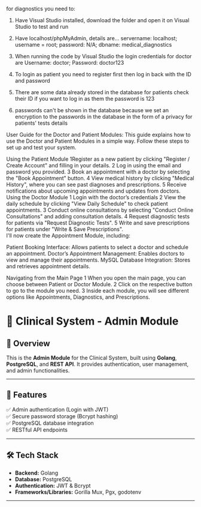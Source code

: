 for diagnostics you need to: 

1. Have Visual Studio installed, download the folder and open it on Visual Studio to test and run

2. Have localhost/phpMyAdmin, details are... servername: localhost; username = root; password: N/A; dbname: medical_diagnostics

3. When running the code by Visual Studio the login credentials for doctor are Username: doctor; Password: doctor123 

4. To login as patient you need to register first then log in back with the ID and password 

5. There are some data already stored in the database for patients check their ID if you want to log in as them the password is 123 

6. passwords can't be shown in the database because we set an encryption to the passwords in the database in the form of a privacy for patients' tests details

User Guide for the Doctor and Patient Modules:
This guide explains how to use the Doctor and Patient Modules in a simple way. Follow these steps to set up and test your system.



Using the Patient Module
1Register as a new patient by clicking "Register / Create Account" and filling in your details.
2 Log in using the email and password you provided.
3 Book an appointment with a doctor by selecting the "Book Appointment" button.
4 View medical history by clicking "Medical History", where you can see past diagnoses and prescriptions.
5 Receive notifications about upcoming appointments and updates from doctors.
 Using the Doctor Module
1 Login with the doctor’s credentials
2 View the daily schedule by clicking "View Daily Schedule" to check patient appointments.
3 Conduct online consultations by selecting "Conduct Online Consultations" and adding consultation details.
4 Request diagnostic tests for patients via "Request Diagnostic Tests".
5 Write and save prescriptions for patients under "Write & Save Prescriptions".  
I'll now create the Appointment Module, including:

Patient Booking Interface: Allows patients to select a doctor and schedule an appointment.
Doctor’s Appointment Management: Enables doctors to view and manage their appointments.
MySQL Database Integration: Stores and retrieves appointment details.

Navigating from the Main Page
1 When you open the main page, you can choose between Patient or Doctor Module.
2 Click on the respective button to go to the module you need.
3 Inside each module, you will see different options like Appointments, Diagnostics, and Prescriptions.


# 🏥 Clinical System - Admin Module

## 📌 Overview
This is the **Admin Module** for the Clinical System, built using **Golang**, **PostgreSQL**, and **REST API**. It provides authentication, user management, and admin functionalities.

---

## 🚀 Features
✅ Admin authentication (Login with JWT)  
✅ Secure password storage (Bcrypt hashing)  
✅ PostgreSQL database integration  
✅ RESTful API endpoints  

---

## 🛠️ Tech Stack
- **Backend:** Golang
- **Database:** PostgreSQL
- **Authentication:** JWT & Bcrypt
- **Frameworks/Libraries:** Gorilla Mux, Pgx, godotenv

---

